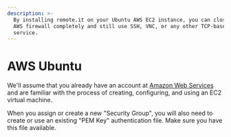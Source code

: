 ```yaml
---
description: >-
  By installing remote.it on your Ubuntu AWS EC2 instance, you can close your
  AWS firewall completely and still use SSH, VNC, or any other TCP-based
  service.
---
```


# AWS Ubuntu

We'll assume that you already have an account at [Amazon Web Services](https://aws.amazon.com/) and are familiar with the process of creating, configuring, and using an EC2 virtual machine.

When you assign or create a new "Security Group", you will also need to create or use an existing "PEM Key" authentication file.   Make sure you have this file available.



